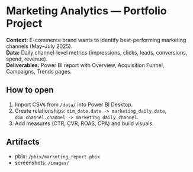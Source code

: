 # Marketing Analytics — Portfolio Project

**Context:** E-commerce brand wants to identify best-performing marketing channels (May–July 2025).  
**Data:** Daily channel-level metrics (impressions, clicks, leads, conversions, spend, revenue).  
**Deliverables:** Power BI report with Overview, Acquisition Funnel, Campaigns, Trends pages.

## How to open
1. Import CSVs from `/data/` into Power BI Desktop.
2. Create relationships: `dim_date.date -> marketing_daily.date`, `dim_channel.channel -> marketing_daily.channel`.
3. Add measures (CTR, CVR, ROAS, CPA) and build visuals.

## Artifacts
- pbix: `/pbix/marketing_report.pbix`
- screenshots: `/images/`
